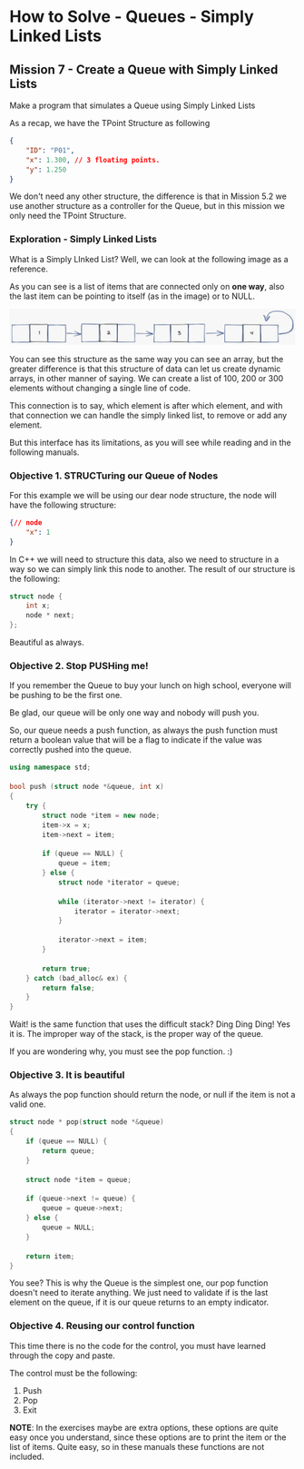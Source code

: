 # How to Solve - Queues - Simply Linked Lists

## Mission 7 - Create a Queue with Simply Linked Lists

Make a program that simulates a Queue using Simply Linked Lists

As a recap, we have the TPoint Structure as following

```json
{ 
    "ID": "P01",
    "x": 1.300, // 3 floating points.
    "y": 1.250
}
```

We don't need any other structure, the difference is that in Mission 5.2 we use another structure as a controller for the Queue, but in this mission we only need the TPoint Structure.

### Exploration - Simply Linked Lists

What is a Simply LInked List? Well, we can look at the following image as a reference.

As you can see is a list of items that are connected only on **one way**, also the last item can be pointing to itself (as in the image) or to NULL.

![Simple Linked List](./img/SimplyLinkedList.jpg)

You can see this structure as the same way you can see an array, but the greater difference is that this structure of data can let us create dynamic arrays, in other manner of saying. We can create a list of 100, 200 or 300 elements without changing a single line of code.

This connection is to say, which element is after which element, and with that connection we can handle the simply linked list, to remove or add any element.

But this interface has its limitations, as you will see while reading and in the following manuals.

### Objective 1. STRUCTuring our Queue of Nodes

For this example we will be using our dear node structure, the node will have the following structure:

```json
{// node
    "x": 1
}
```

In C++ we will need to structure this data, also we need to structure in a way so we can simply link this node to another. The result of our structure is the following:

```c++
struct node {
    int x;
    node * next;
};
```

Beautiful as always.

### Objective 2. Stop PUSHing me!

If you remember the Queue to buy your lunch on high school, everyone will be pushing to be the first one.

Be glad, our queue will be only one way and nobody will push you.

So, our queue needs a push function, as always the push function must return a boolean value that will be a flag to indicate if the value was correctly pushed into the queue.

```c++
using namespace std;

bool push (struct node *&queue, int x)
{
    try {
        struct node *item = new node;
        item->x = x;
        item->next = item;

        if (queue == NULL) {
            queue = item;
        } else {
            struct node *iterator = queue;

            while (iterator->next != iterator) {
                iterator = iterator->next;
            }

            iterator->next = item;
        }

        return true;
    } catch (bad_alloc& ex) {
        return false;
    }
}
```

Wait! is the same function that uses the difficult stack? Ding Ding Ding! Yes it is.
The improper way of the stack, is the proper way of the queue.

If you are wondering why, you must see the pop function. :)

### Objective 3. It is beautiful

As always the pop function should return the node, or null if the item is not a valid one.

```c++
struct node * pop(struct node *&queue)
{
    if (queue == NULL) {
        return queue;
    }

    struct node *item = queue;

    if (queue->next != queue) {
        queue = queue->next;
    } else {
        queue = NULL;
    }

    return item;
}
```

You see? This is why the Queue is the simplest one, our pop function doesn't need to iterate anything. We just need to validate if is the last element on the queue, if it is our queue returns to an empty indicator.

### Objective 4. Reusing our control function

This time there is no the code for the control, you must have learned through the copy and paste.

The control must be the following:
1. Push
2. Pop
3. Exit

**NOTE**: In the exercises maybe are extra options, these options are quite easy once you understand, since these options are to print the item or the list of items. Quite easy, so in these manuals these functions are not included.
